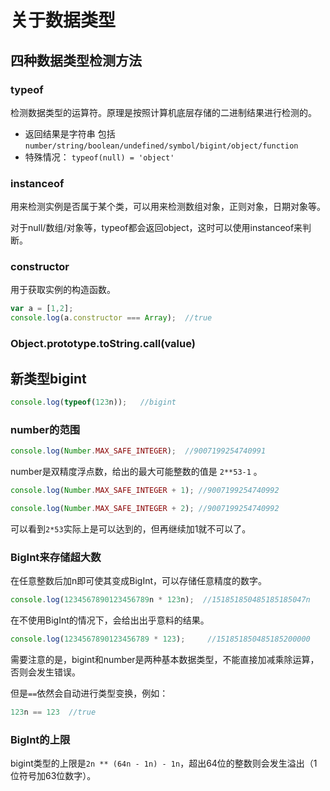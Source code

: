 # 关于数据类型

## 四种数据类型检测方法

### typeof

检测数据类型的运算符。原理是按照计算机底层存储的二进制结果进行检测的。

+ 返回结果是字符串 包括`number/string/boolean/undefined/symbol/bigint/object/function`
+ 特殊情况： `typeof(null) = 'object'`

### instanceof

用来检测实例是否属于某个类，可以用来检测数组对象，正则对象，日期对象等。

对于null/数组/对象等，typeof都会返回object，这时可以使用instanceof来判断。

### constructor

用于获取实例的构造函数。

```js
var a = [1,2];
console.log(a.constructor === Array);  //true
```

### Object.prototype.toString.call(value)

## 新类型bigint

```js
console.log(typeof(123n));   //bigint
```

### number的范围

```js
console.log(Number.MAX_SAFE_INTEGER);  //9007199254740991
```

number是双精度浮点数，给出的最大可能整数的值是 `2**53-1` 。

```js
console.log(Number.MAX_SAFE_INTEGER + 1); //9007199254740992
```

```js
console.log(Number.MAX_SAFE_INTEGER + 2); //9007199254740992
```

可以看到`2*53`实际上是可以达到的，但再继续加1就不可以了。

### BigInt来存储超大数

在任意整数后加n即可使其变成BigInt，可以存储任意精度的数字。

```js
console.log(1234567890123456789n * 123n);  //151851850485185185047n
```

在不使用BigInt的情况下，会给出出乎意料的结果。

```js
console.log(1234567890123456789 * 123);     //151851850485185200000
```

需要注意的是，bigint和number是两种基本数据类型，不能直接加减乘除运算，否则会发生错误。

但是`==`依然会自动进行类型变换，例如：

```js
123n == 123  //true
```

### BigInt的上限

bigint类型的上限是`2n ** (64n - 1n) - 1n`，超出64位的整数则会发生溢出（1位符号加63位数字）。

